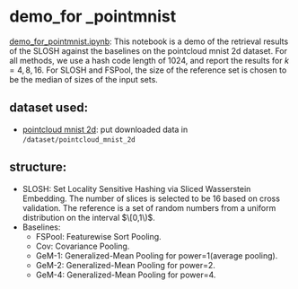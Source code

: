 # demo_for _pointmnist
[demo_for_pointmnist.ipynb](https://github.com/mint-vu/SLOSH/blob/main/notebooks/demo_for_pointmnist.ipynb): This notebook is a demo of the retrieval results of the SLOSH against the baselines on the pointcloud mnist 2d dataset. For all methods, we use a hash code length of 1024, and report the results for $k=4,8,16$. For SLOSH and FSPool, the size of the reference set is chosen to be the median of sizes of the input sets.

## dataset used: 
* [pointcloud mnist 2d](https://www.kaggle.com/cristiangarcia/pointcloudmnist2d): put downloaded data in ```/dataset/pointcloud_mnist_2d```

## structure:
* SLOSH: Set Locality Sensitive Hashing via Sliced Wasserstein Embedding. The number of slices is selected to be 16 based on cross validation. The reference is a set of random numbers from a uniform distribution on the interval $\[0,1\)$.
* Baselines:
    - FSPool: Featurewise Sort Pooling.
    - Cov: Covariance Pooling.
    - GeM-1: Generalized-Mean Pooling for power=1(average pooling). 
    - GeM-2: Generalized-Mean Pooling for power=2.  
    - GeM-4: Generalized-Mean Pooling for power=4.  



